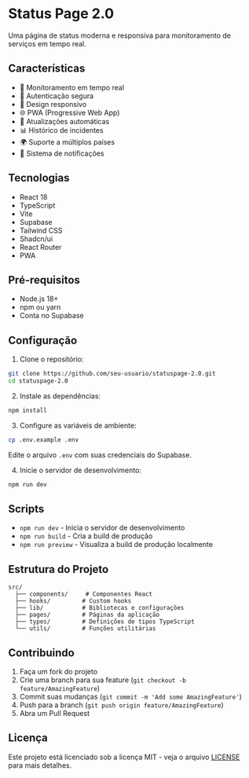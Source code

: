 # Status Page 2.0

Uma página de status moderna e responsiva para monitoramento de serviços em tempo real.

## Características

- 🚦 Monitoramento em tempo real
- 🔐 Autenticação segura
- 📱 Design responsivo
- 🌐 PWA (Progressive Web App)
- 🔄 Atualizações automáticas
- 📊 Histórico de incidentes
- 🌍 Suporte a múltiplos países
- 📨 Sistema de notificações

## Tecnologias

- React 18
- TypeScript
- Vite
- Supabase
- Tailwind CSS
- Shadcn/ui
- React Router
- PWA

## Pré-requisitos

- Node.js 18+
- npm ou yarn
- Conta no Supabase

## Configuração

1. Clone o repositório:
```bash
git clone https://github.com/seu-usuario/statuspage-2.0.git
cd statuspage-2.0
```

2. Instale as dependências:
```bash
npm install
```

3. Configure as variáveis de ambiente:
```bash
cp .env.example .env
```
Edite o arquivo `.env` com suas credenciais do Supabase.

4. Inicie o servidor de desenvolvimento:
```bash
npm run dev
```

## Scripts

- `npm run dev` - Inicia o servidor de desenvolvimento
- `npm run build` - Cria a build de produção
- `npm run preview` - Visualiza a build de produção localmente

## Estrutura do Projeto

```
src/
  ├── components/     # Componentes React
  ├── hooks/         # Custom hooks
  ├── lib/           # Bibliotecas e configurações
  ├── pages/         # Páginas da aplicação
  ├── types/         # Definições de tipos TypeScript
  └── utils/         # Funções utilitárias
```

## Contribuindo

1. Faça um fork do projeto
2. Crie uma branch para sua feature (`git checkout -b feature/AmazingFeature`)
3. Commit suas mudanças (`git commit -m 'Add some AmazingFeature'`)
4. Push para a branch (`git push origin feature/AmazingFeature`)
5. Abra um Pull Request

## Licença

Este projeto está licenciado sob a licença MIT - veja o arquivo [LICENSE](LICENSE) para mais detalhes.
